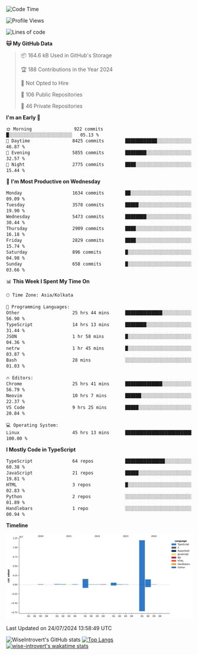 <!--START_SECTION:waka-->
![Code Time](http://img.shields.io/badge/Code%20Time-1%2C963%20hrs%2024%20mins-blue)

![Profile Views](http://img.shields.io/badge/Profile%20Views-3-blue)

![Lines of code](https://img.shields.io/badge/From%20Hello%20World%20I%27ve%20Written-16.1%20million%20lines%20of%20code-blue)

**🐱 My GitHub Data** 

> 📦 164.6 kB Used in GitHub's Storage 
 > 
> 🏆 188 Contributions in the Year 2024
 > 
> 🚫 Not Opted to Hire
 > 
> 📜 106 Public Repositories 
 > 
> 🔑 46 Private Repositories 
 > 
**I'm an Early 🐤** 

```text
🌞 Morning                922 commits         █░░░░░░░░░░░░░░░░░░░░░░░░   05.13 % 
🌆 Daytime                8425 commits        ████████████░░░░░░░░░░░░░   46.87 % 
🌃 Evening                5855 commits        ████████░░░░░░░░░░░░░░░░░   32.57 % 
🌙 Night                  2775 commits        ████░░░░░░░░░░░░░░░░░░░░░   15.44 % 
```
📅 **I'm Most Productive on Wednesday** 

```text
Monday                   1634 commits        ██░░░░░░░░░░░░░░░░░░░░░░░   09.09 % 
Tuesday                  3578 commits        █████░░░░░░░░░░░░░░░░░░░░   19.90 % 
Wednesday                5473 commits        ████████░░░░░░░░░░░░░░░░░   30.44 % 
Thursday                 2909 commits        ████░░░░░░░░░░░░░░░░░░░░░   16.18 % 
Friday                   2829 commits        ████░░░░░░░░░░░░░░░░░░░░░   15.74 % 
Saturday                 896 commits         █░░░░░░░░░░░░░░░░░░░░░░░░   04.98 % 
Sunday                   658 commits         █░░░░░░░░░░░░░░░░░░░░░░░░   03.66 % 
```


📊 **This Week I Spent My Time On** 

```text
🕑︎ Time Zone: Asia/Kolkata

💬 Programming Languages: 
Other                    25 hrs 44 mins      ██████████████░░░░░░░░░░░   56.90 % 
TypeScript               14 hrs 13 mins      ████████░░░░░░░░░░░░░░░░░   31.44 % 
JSON                     1 hr 58 mins        █░░░░░░░░░░░░░░░░░░░░░░░░   04.36 % 
netrw                    1 hr 45 mins        █░░░░░░░░░░░░░░░░░░░░░░░░   03.87 % 
Bash                     28 mins             ░░░░░░░░░░░░░░░░░░░░░░░░░   01.03 % 

🔥 Editors: 
Chrome                   25 hrs 41 mins      ██████████████░░░░░░░░░░░   56.79 % 
Neovim                   10 hrs 7 mins       ██████░░░░░░░░░░░░░░░░░░░   22.37 % 
VS Code                  9 hrs 25 mins       █████░░░░░░░░░░░░░░░░░░░░   20.84 % 

💻 Operating System: 
Linux                    45 hrs 13 mins      █████████████████████████   100.00 % 
```

**I Mostly Code in TypeScript** 

```text
TypeScript               64 repos            ███████████████░░░░░░░░░░   60.38 % 
JavaScript               21 repos            █████░░░░░░░░░░░░░░░░░░░░   19.81 % 
HTML                     3 repos             █░░░░░░░░░░░░░░░░░░░░░░░░   02.83 % 
Python                   2 repos             ░░░░░░░░░░░░░░░░░░░░░░░░░   01.89 % 
Handlebars               1 repo              ░░░░░░░░░░░░░░░░░░░░░░░░░   00.94 % 
```



**Timeline**

![Lines of Code chart](https://raw.githubusercontent.com/wise-introvert/wise-introvert/master/assets/bar_graph.png)


 Last Updated on 24/07/2024 13:58:49 UTC
<!--END_SECTION:waka-->

![WiseIntrovert's GitHub stats](https://github-readme-stats.vercel.app/api?username=wise-introvert&count_private=true&show_icons=true)
[![Top Langs](https://github-readme-stats.vercel.app/api/top-langs/?username=wise-introvert&langs_count=10)](https://github.com/anuraghazra/github-readme-stats)
[![wise-introvert's wakatime stats](https://github-readme-stats.vercel.app/api/wakatime?username=wiseintrovert)](https://github.com/anuraghazra/github-readme-stats)
